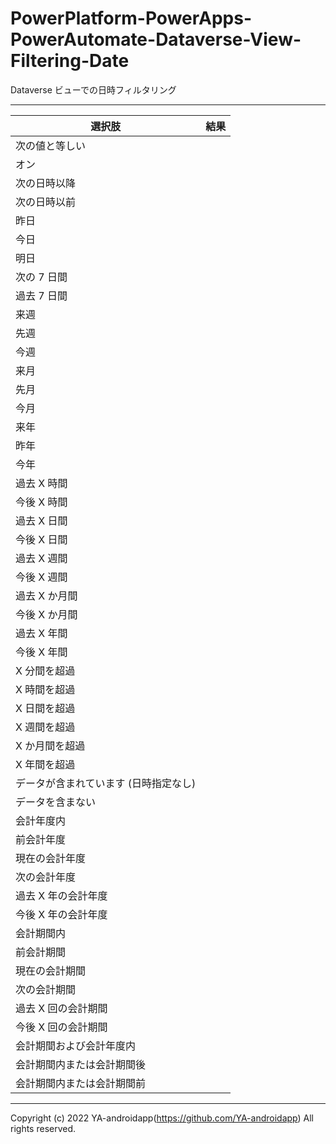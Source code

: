 # PowerPlatform-PowerApps-PowerAutomate-Dataverse-View-Filtering-Date

Dataverse ビューでの日時フィルタリング

---

| 選択肢                                | 結果 |
| ------------------------------------- | ---- |
| 次の値と等しい                        |      |
| オン                                  |      |
| 次の日時以降                          |      |
| 次の日時以前                          |      |
| 昨日                                  |      |
| 今日                                  |      |
| 明日                                  |      |
| 次の 7 日間                           |      |
| 過去 7 日間                           |      |
| 来週                                  |      |
| 先週                                  |      |
| 今週                                  |      |
| 来月                                  |      |
| 先月                                  |      |
| 今月                                  |      |
| 来年                                  |      |
| 昨年                                  |      |
| 今年                                  |      |
| 過去 X 時間                           |      |
| 今後 X 時間                           |      |
| 過去 X 日間                           |      |
| 今後 X 日間                           |      |
| 過去 X 週間                           |      |
| 今後 X 週間                           |      |
| 過去 X か月間                         |      |
| 今後 X か月間                         |      |
| 過去 X 年間                           |      |
| 今後 X 年間                           |      |
| X 分間を超過                          |      |
| X 時間を超過                          |      |
| X 日間を超過                          |      |
| X 週間を超過                          |      |
| X か月間を超過                        |      |
| X 年間を超過                          |      |
| データが含まれています (日時指定なし) |      |
| データを含まない                      |      |
| 会計年度内                            |      |
| 前会計年度                            |      |
| 現在の会計年度                        |      |
| 次の会計年度                          |      |
| 過去 X 年の会計年度                   |      |
| 今後 X 年の会計年度                   |      |
| 会計期間内                            |      |
| 前会計期間                            |      |
| 現在の会計期間                        |      |
| 次の会計期間                          |      |
| 過去 X 回の会計期間                   |      |
| 今後 X 回の会計期間                   |      |
| 会計期間および会計年度内              |      |
| 会計期間内または会計期間後            |      |
| 会計期間内または会計期間前            |      |

---

Copyright (c) 2022 YA-androidapp(https://github.com/YA-androidapp) All rights reserved.

